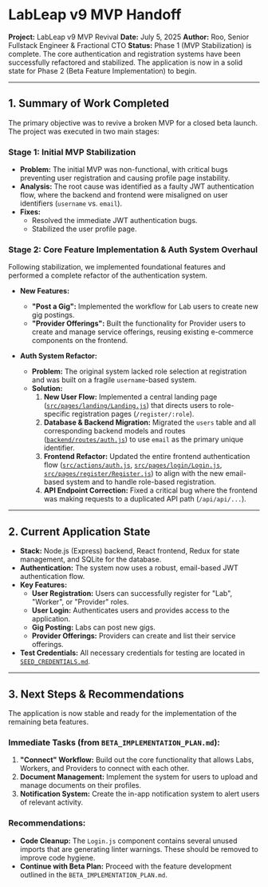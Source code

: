 # LabLeap v9 MVP Handoff

**Project:** LabLeap v9 MVP Revival
**Date:** July 5, 2025
**Author:** Roo, Senior Fullstack Engineer & Fractional CTO
**Status:** Phase 1 (MVP Stabilization) is complete. The core authentication and registration systems have been successfully refactored and stabilized. The application is now in a solid state for Phase 2 (Beta Feature Implementation) to begin.

---

## 1. Summary of Work Completed

The primary objective was to revive a broken MVP for a closed beta launch. The project was executed in two main stages:

### Stage 1: Initial MVP Stabilization

*   **Problem:** The initial MVP was non-functional, with critical bugs preventing user registration and causing profile page instability.
*   **Analysis:** The root cause was identified as a faulty JWT authentication flow, where the backend and frontend were misaligned on user identifiers (`username` vs. `email`).
*   **Fixes:**
    *   Resolved the immediate JWT authentication bugs.
    *   Stabilized the user profile page.

### Stage 2: Core Feature Implementation & Auth System Overhaul

Following stabilization, we implemented foundational features and performed a complete refactor of the authentication system.

*   **New Features:**
    *   **"Post a Gig":** Implemented the workflow for Lab users to create new gig postings.
    *   **"Provider Offerings":** Built the functionality for Provider users to create and manage service offerings, reusing existing e-commerce components on the frontend.

*   **Auth System Refactor:**
    *   **Problem:** The original system lacked role selection at registration and was built on a fragile `username`-based system.
    *   **Solution:**
        1.  **New User Flow:** Implemented a central landing page ([`src/pages/landing/Landing.js`](src/pages/landing/Landing.js:1)) that directs users to role-specific registration pages (`/register/:role`).
        2.  **Database & Backend Migration:** Migrated the `users` table and all corresponding backend models and routes ([`backend/routes/auth.js`](backend/routes/auth.js:1)) to use `email` as the primary unique identifier.
        3.  **Frontend Refactor:** Updated the entire frontend authentication flow ([`src/actions/auth.js`](src/actions/auth.js:1), [`src/pages/login/Login.js`](src/pages/login/Login.js:1), [`src/pages/register/Register.js`](src/pages/register/Register.js:1)) to align with the new email-based system and to handle role-based registration.
        4.  **API Endpoint Correction:** Fixed a critical bug where the frontend was making requests to a duplicated API path (`/api/api/...`).

---

## 2. Current Application State

*   **Stack:** Node.js (Express) backend, React frontend, Redux for state management, and SQLite for the database.
*   **Authentication:** The system now uses a robust, email-based JWT authentication flow.
*   **Key Features:**
    *   **User Registration:** Users can successfully register for "Lab", "Worker", or "Provider" roles.
    *   **User Login:** Authenticates users and provides access to the application.
    *   **Gig Posting:** Labs can post new gigs.
    *   **Provider Offerings:** Providers can create and list their service offerings.
*   **Test Credentials:** All necessary credentials for testing are located in [`SEED_CREDENTIALS.md`](SEED_CREDENTIALS.md:1).

---

## 3. Next Steps & Recommendations

The application is now stable and ready for the implementation of the remaining beta features.

### Immediate Tasks (from `BETA_IMPLEMENTATION_PLAN.md`):

1.  **"Connect" Workflow:** Build out the core functionality that allows Labs, Workers, and Providers to connect with each other.
2.  **Document Management:** Implement the system for users to upload and manage documents on their profiles.
3.  **Notification System:** Create the in-app notification system to alert users of relevant activity.

### Recommendations:

*   **Code Cleanup:** The `Login.js` component contains several unused imports that are generating linter warnings. These should be removed to improve code hygiene.
*   **Continue with Beta Plan:** Proceed with the feature development outlined in the `BETA_IMPLEMENTATION_PLAN.md`.